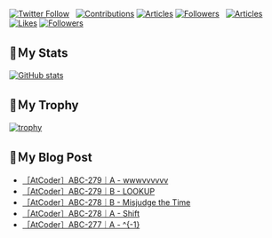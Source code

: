 [![Twitter Follow](https://img.shields.io/twitter/follow/hyperdb?label=twitter&logo=twitter&style=plastic)](https://twitter.com/hyperdb)
&nbsp;
[![Contributions](https://badgen.org/img/qiita/hyperdb/contributions?style=plastic)](https://qiita.com/hyperdb)
[![Articles](https://badgen.org/img/qiita/hyperdb/articles?style=plastic)](https://qiita.com/hyperdb)
[![Followers](https://badgen.org/img/qiita/hyperdb/followers?style=plastic)](https://qiita.com/hyperdb)
&nbsp;
[![Articles](https://badgen.org/img/zenn/hyperdb/articles)](https://zenn.dev/hyperdb)
[![Likes](https://badgen.org/img/zenn/hyperdb/likes?style=plastic)](https://zenn.dev/hyperdb)
[![Followers](https://badgen.org/img/zenn/hyperdb/followers?style=plastic)](https://zenn.dev/hyperdb)

## 🔖Ｍy Stats

[![GitHub stats](https://github-readme-stats-eight-theta.vercel.app/api?username=hyperdb&theme=radical&count_private=true&show_icons=true)](https://github.com/anuraghazra/github-readme-stats)

## 🔖Ｍy Trophy

[![trophy](https://github-profile-trophy.vercel.app/?username=hyperdb&theme=onedark)](https://github.com/ryo-ma/github-profile-trophy)

## 🔖Ｍy Blog Post

<!-- BLOG-POST-LIST:START -->
- [［AtCoder］ABC-279｜A - wwwvvvvvv](https://zenn.dev/hyperdb/articles/91367b290f84eb)
- [［AtCoder］ABC-279｜B - LOOKUP](https://zenn.dev/hyperdb/articles/31e47fc7e2f34e)
- [［AtCoder］ABC-278｜B - Misjudge the Time](https://zenn.dev/hyperdb/articles/fd7dd6dc2fb1c0)
- [［AtCoder］ABC-278｜A - Shift](https://zenn.dev/hyperdb/articles/32d96c950b2a5d)
- [［AtCoder］ABC-277｜A - ^{-1}](https://zenn.dev/hyperdb/articles/db2354e1072258)
<!-- BLOG-POST-LIST:END -->
